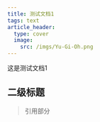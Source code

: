 ```yaml
---
title: 测试文档1
tags: text
article_header:
  type: cover
  image:
    src: /imgs/Yu-Gi-Oh.png
---
```


这是测试文档1

## 二级标题

> 引用部分